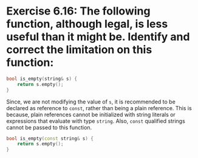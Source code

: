 # Exercise 6.16: The following function, although legal, is less useful than it might be. Identify and correct the limitation on this function:

```cpp
bool is_empty(string& s) {
	return s.empty();
}
```

Since, we are not modifying the value of `s`, it is recommended to be declared as reference to `const`, rather than being a plain reference. This is because, plain references cannot be initialized with string literals or expressions that evaluate with type `string`. Also, `const` qualified strings cannot be passed to this function.

```cpp
bool is_empty(const string& s) {
	return s.empty();
}
```